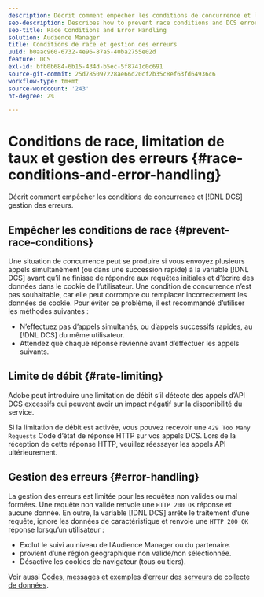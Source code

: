 ```yaml
---
description: Décrit comment empêcher les conditions de concurrence et la gestion des erreurs DCS.
seo-description: Describes how to prevent race conditions and DCS error handling.
seo-title: Race Conditions and Error Handling
solution: Audience Manager
title: Conditions de race et gestion des erreurs
uuid: b0aac960-6732-4e96-87a5-40ba2755e02d
feature: DCS
exl-id: bfb0b684-6b15-434d-b5ec-5f8741c0c691
source-git-commit: 25d785097228ae66d20cf2b35c8ef63fd64936c6
workflow-type: tm+mt
source-wordcount: '243'
ht-degree: 2%

---
```


# Conditions de race, limitation de taux et gestion des erreurs {#race-conditions-and-error-handling}

Décrit comment empêcher les conditions de concurrence et [!DNL DCS] gestion des erreurs.

## Empêcher les conditions de race {#prevent-race-conditions}

Une situation de concurrence peut se produire si vous envoyez plusieurs appels simultanément (ou dans une succession rapide) à la variable [!DNL DCS] avant qu’il ne finisse de répondre aux requêtes initiales et d’écrire des données dans le cookie de l’utilisateur. Une condition de concurrence n’est pas souhaitable, car elle peut corrompre ou remplacer incorrectement les données de cookie. Pour éviter ce problème, il est recommandé d’utiliser les méthodes suivantes :

* N’effectuez pas d’appels simultanés, ou d’appels successifs rapides, au [!DNL DCS] du même utilisateur.
* Attendez que chaque réponse revienne avant d’effectuer les appels suivants.

## Limite de débit {#rate-limiting}

Adobe peut introduire une limitation de débit s’il détecte des appels d’API DCS excessifs qui peuvent avoir un impact négatif sur la disponibilité du service.

Si la limitation de débit est activée, vous pouvez recevoir une `429 Too Many Requests` Code d’état de réponse HTTP sur vos appels DCS. Lors de la réception de cette réponse HTTP, veuillez réessayer les appels API ultérieurement.

## Gestion des erreurs {#error-handling}

La gestion des erreurs est limitée pour les requêtes non valides ou mal formées. Une requête non valide renvoie une `HTTP 200 OK` réponse et aucune donnée. En outre, la variable [!DNL DCS] arrête le traitement d’une requête, ignore les données de caractéristique et renvoie une `HTTP 200 OK` réponse lorsqu’un utilisateur :

* Exclut le suivi au niveau de l’Audience Manager ou du partenaire.
* provient d’une région géographique non valide/non sélectionnée.
* Désactive les cookies de navigateur (tous ou tiers).

Voir aussi [Codes, messages et exemples d’erreur des serveurs de collecte de données](../../../api/dcs-intro/dcs-api-reference/dcs-error-codes.md).
